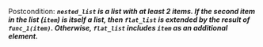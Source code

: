 Postcondition: ***`nested_list` is a list with at least 2 items. If the second item in the list (`item`) is itself a list, then `flat_list` is extended by the result of `func_1(item)`. Otherwise, `flat_list` includes `item` as an additional element.***